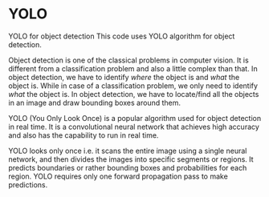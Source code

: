# YOLO
YOLO for object detection
This code uses YOLO algorithm for object detection. 

Object detection is one of the classical problems in computer vision. It is different from a classification problem and also a little complex than that. In object detection, we have to identify *where* the object is and *what* the object is. While in case of a classification problem, we only need to identify *what* the object is. In object detection, we have to locate/find all the objects in an image and draw bounding boxes around them.

YOLO (You Only Look Once) is a popular algorithm used for object detection in real time. It is a convolutional neural network that achieves high accuracy and also has the capability to run in real time. 

YOLO looks only once i.e. it scans the entire image using a single neural network, and then divides the images into specific segments or regions. It predicts boundaries or rather bounding boxes and probabilities for each region. YOLO requires only one forward propagation pass to make predictions. 
